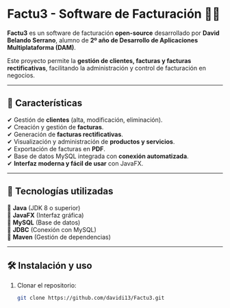 # **Factu3 - Software de Facturación** 📄💼  

**Factu3** es un software de facturación **open-source** desarrollado por **David Belando Serrano**, alumno de **2º año de Desarrollo de Aplicaciones Multiplataforma (DAM)**.  

Este proyecto permite la **gestión de clientes, facturas y facturas rectificativas**, facilitando la administración y control de facturación en negocios.  

---

## **📌 Características**
✔ Gestión de **clientes** (alta, modificación, eliminación).  
✔ Creación y gestión de **facturas**.  
✔ Generación de **facturas rectificativas**.  
✔ Visualización y administración de **productos y servicios**.  
✔ Exportación de facturas en **PDF**.  
✔ Base de datos MySQL integrada con **conexión automatizada**.  
✔ **Interfaz moderna y fácil de usar** con JavaFX.  

---

## **📂 Tecnologías utilizadas**
🔹 **Java** (JDK 8 o superior)  
🔹 **JavaFX** (Interfaz gráfica)  
🔹 **MySQL** (Base de datos)  
🔹 **JDBC** (Conexión con MySQL)  
🔹 **Maven** (Gestión de dependencias)  

---

## **🛠 Instalación y uso**
1. Clonar el repositorio:
   ```sh
   git clone https://github.com/davidi13/Factu3.git
